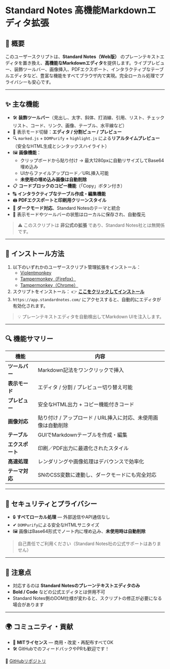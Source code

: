 # Standard Notes 高機能Markdownエディタ拡張

## 📌 概要

このユーザースクリプトは、**Standard Notes（Web版）** のプレーンテキストエディタを置き換え、**高機能なMarkdownエディタ**を提供します。ライブプレビュー、装飾ツールバー、画像挿入、PDFエクスポート、インタラクティブなテーブルエディタなど、豊富な機能をすべてブラウザ内で実現。完全ローカル処理でプライバシーも安心です。

---

## ✨ 主な機能

- 🛠️ **装飾ツールバー**（見出し、太字、斜体、打消線、引用、リスト、チェックリスト、コード、リンク、画像、テーブル、水平線など）
- 🔀 表示モード切替：**エディタ / 分割ビュー / プレビュー**
- 🔍 `marked.js` + `DOMPurify` + `highlight.js` による**リアルタイムプレビュー**（安全なHTML生成とシンタックスハイライト）
- 🖼 **画像機能**：
  - クリップボードから貼り付け → 最大1280pxに自動リサイズしてBase64埋め込み
  - UIからファイルアップロード／URL挿入可能
  - **未使用の埋め込み画像は自動削除**
- 📋 **コードブロックのコピー機能**（「Copy」ボタン付き）
- 🔠 **インタラクティブなテーブル作成・編集機能**
- 🖨 **PDFエクスポートと印刷用クリーンスタイル**
- 🌙 **ダークモード対応**、Standard Notesのテーマと統合
- 💾 表示モードやツールバーの状態はローカルに保存され、自動復元

> ⚠️ このスクリプトは **非公式の拡張** であり、Standard Notes社とは無関係です。

---

## 🚀 インストール方法

1. 以下のいずれかのユーザースクリプト管理拡張をインストール：
   - [Violentmonkey](https://violentmonkey.github.io/)
   - [Tampermonkey（Firefox）](https://addons.mozilla.org/firefox/addon/tampermonkey/)
   - [Tampermonkey（Chrome）](https://chrome.google.com/webstore/detail/tampermonkey/dhdgffkkebhmkfjojejmpbldmpobfkfo)
2. スクリプトをインストール：
   👉 **[ここをクリックしてインストール](https://raw.githubusercontent.com/koyasi777/standardnotes-markdown-enhancer/main/standardnotes-markdown-enhancer.user.js)**
3. `https://app.standardnotes.com/` にアクセスすると、自動的にエディタが有効化されます。

> 💡 プレーンテキストエディタを自動検出してMarkdown UIを注入します。

---

## 🔍 機能サマリー

| 機能 | 内容 |
|------|------|
| **ツールバー** | Markdown記法をワンクリックで挿入 |
| **表示モード** | エディタ / 分割 / プレビュー切り替え可能 |
| **プレビュー** | 安全なHTML出力 + コピー機能付きコード |
| **画像対応** | 貼り付け / アップロード / URL挿入に対応、未使用画像は自動削除 |
| **テーブル** | GUIでMarkdownテーブルを作成・編集 |
| **エクスポート** | 印刷／PDF出力に最適化されたスタイル |
| **高速処理** | レンダリングや画像処理はデバウンスで効率化 |
| **テーマ対応** | SNのCSS変数に連動し、ダークモードにも完全対応 |

---

## 🔐 セキュリティとプライバシー

- 🔒 **すべてローカル処理** — 外部送信やAPI通信なし
- ✔ `DOMPurify`による安全なHTMLサニタイズ
- 🖼 画像はBase64形式でノート内に埋め込み、**未使用時は自動削除**

> 自己責任でご利用ください（Standard Notes社の公式サポートはありません）

---

## 📝 注意点

- 対応するのは **Standard Notesのプレーンテキストエディタのみ**
- **Bold / Code** などの公式エディタとは併用不可
- Standard Notes側のDOM仕様が変わると、スクリプトの修正が必要になる場合があります

---

## 🌍 コミュニティ・貢献

- 📜 **MITライセンス** — 商用・改変・再配布すべてOK
- 🛠 GitHubでのフィードバックやPRも歓迎です！

🔗 [GitHubリポジトリ](https://github.com/koyasi777/standardnotes-markdown-enhancer)
